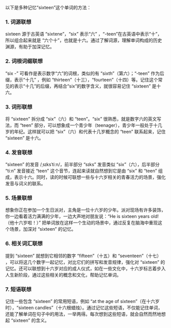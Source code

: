 以下是多种记忆“sixteen”这个单词的方法：

### 1. 词源联想
sixteen 源于古英语 “sixtene”，“six” 表示“六” ，“-teen”在古英语中表示“十”，所以组合起来就是 “六个十”，也就是十六。通过了解词源，理解单词构成的历史渊源，有助于加深记忆。

### 2. 词根词缀联想
“six -” 可看作是表示数字“六”的词根，类似的有 “sixth”（第六）；“-teen” 作为后缀，表示“十几” ，例如 “thirteen”（十三），“fourteen”（十四）等。记住这个常见的表示“十几”的后缀，再结合“six”的数字含义，就很容易记住 “sixteen” 是十六。

### 3. 词形联想
将 “sixteen” 拆分成 “six”（六）和 “teen”。“six” 很熟悉，就是数字六的英文写法，而 “teen” 部分，可以想象成一个青少年（teenager），青少年一般处于十几岁的年纪。这样就可以把 “six”（六）和代表十几岁概念的 “teen” 联系起来，记住 “sixteen” 是十六。

### 4. 发音联想
“sixteen” 的发音 /ˌsɪksˈtiːn/，前半部分 “sɪks” 发音类似 “six”（六），后半部分 “tiːn” 发音接近 “teen” 这个音节，连起来读就自然想到它是由 “six” 和 “teen” 组成，表示十六。同时，读的时候可联想一些与十六岁相关的青春活力的场景，强化发音与词义的联系。

### 5. 场景联想
想象你正在参加一个生日派对，主角是一位十六岁的少年。派对现场有许多装饰，你一边看着活力满满的少年，一边大声地对朋友说：“He is sixteen years old!（他十六岁啦！）” 把单词放在这样一个生动的场景中，通过反复在脑海中重现这个场景，加深对 “sixteen” 的记忆。

### 6. 相关词汇联想
提到 “sixteen” 就想到它相邻的数字 “fifteen”（十五）和 “seventeen”（十七） ，可以将这几个数字一起记忆，对比它们的拼写和发音规律，强化对 “sixteen” 的记忆。还可以联想到十六岁对应的成人仪式，如在一些文化中，十六岁标志着步入人生新阶段，通过这些相关的概念和文化，帮助记忆单词。

### 7. 短语联想
记住一些包含 “sixteen” 的常用短语，例如 “at the age of sixteen”（在十六岁时），“sixteen candles”（十六根蜡烛）。通过记忆这些短语，不仅能记住单词，还能了解单词在句子中的用法，一举两得。每次想到这些短语，就会自然而然地想起 “sixteen” 的含义。 